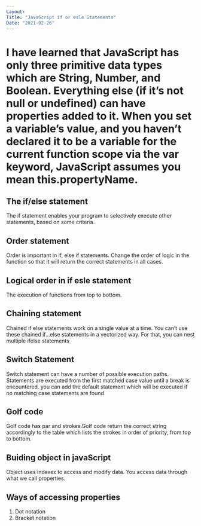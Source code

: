 ```yaml
---
Layout:
Title: "JavaScript if or esle Statements"
Date: "2021-02-26"
---
```


# I have learned that JavaScript has only three primitive data types which are String, Number, and Boolean. Everything else (if it’s not null or undefined) can have properties added to it. When you set a variable’s value, and you haven’t declared it to be a variable for the current function scope via the var keyword, JavaScript assumes you mean this.propertyName.

## The if/else statement

The if statement enables your program to selectively execute other statements, based on some criteria.

## Order statement

Order is important in if, else if statements. Change the order of logic in the function so that it will return the correct statements in all cases.

## Logical order in if esle statement

The execution of functions from top to bottom.

## Chaining statement

Chained if else statements work on a single value at a time. You can’t use these chained if…else statements in a vectorized way. For that, you can nest multiple ifelse statements

## Switch Statement

Switch statement can have a number of possible execution paths. Statements are executed from the first matched case value until a break is encountered. you can add the default statement which will be executed if no matching case statements are found

## Golf code

Golf code has par and strokes.Golf code return the correct string accordingly to the table which lists the strokes in order of priority, from top to bottom.

## Buiding object in javaScript

Object uses indexex to access and modify data. You access data through what we call properties.

## Ways of accessing properties

1. Dot notation 
2. Bracket notation